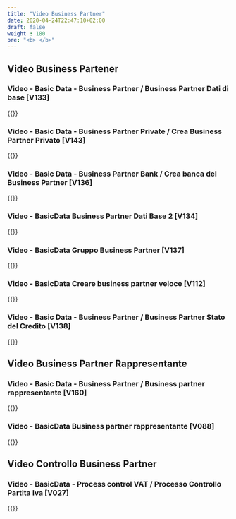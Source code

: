 ```yaml
---
title: "Video Business Partner"
date: 2020-04-24T22:47:10+02:00
draft: false
weight : 180
pre: "<b> </b>"
---
```


## Video Business Partener
### Video - Basic Data - Business Partner / Business Partner Dati di base [V133]
{{<youtube RW2FLh5Ug-k>}}

### Video - Basic Data - Business Partner Private / Crea Business Partner   Privato [V143]
{{<youtube KTAMXr0x3rk>}}

### Video - Basic Data - Business Partner Bank / Crea banca del Business Partner [V136]
{{<youtube lNruAgIZjAQ>}}

### Video - BasicData Business Partner Dati Base 2 [V134]
{{<youtube bbCyXv4nw-U>}}

### Video - BasicData Gruppo Business Partner [V137]
{{<youtube p54E_B4XUdo>}}

### Video - BasicData Creare business partner   veloce [V112]
{{<youtube eLywUq0pNRg>}}

### Video - Basic Data - Business Partner  / Business Partner Stato del Credito [V138]
{{<youtube Mu46ayW42e4>}}

## Video Business Partner Rappresentante

### Video - Basic Data - Business Partner / Business partner rappresentante [V160]
{{<youtube nk3wvNJW3rQ>}}

### Video - BasicData Business partner rappresentante [V088]
{{<youtube OGhb-AYWJZs>}}

## Video Controllo Business Partner
### Video - BasicData - Process control VAT / Processo Controllo Partita Iva [V027]
{{<youtube C7wc5HcsEhg>}}

